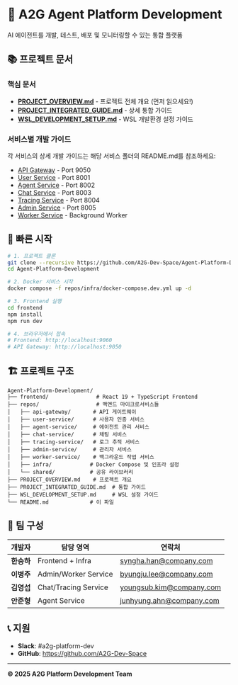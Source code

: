 # 🚀 A2G Agent Platform Development

AI 에이전트를 개발, 테스트, 배포 및 모니터링할 수 있는 통합 플랫폼

## 📚 프로젝트 문서

### 핵심 문서
- **[PROJECT_OVERVIEW.md](./PROJECT_OVERVIEW.md)** - 프로젝트 전체 개요 (먼저 읽으세요!)
- **[PROJECT_INTEGRATED_GUIDE.md](./PROJECT_INTEGRATED_GUIDE.md)** - 상세 통합 가이드
- **[WSL_DEVELOPMENT_SETUP.md](./WSL_DEVELOPMENT_SETUP.md)** - WSL 개발환경 설정 가이드

### 서비스별 개발 가이드
각 서비스의 상세 개발 가이드는 해당 서비스 폴더의 README.md를 참조하세요:

- [API Gateway](./repos/api-gateway/README.md) - Port 9050
- [User Service](./repos/user-service/README.md) - Port 8001
- [Agent Service](./repos/agent-service/README.md) - Port 8002
- [Chat Service](./repos/chat-service/README.md) - Port 8003
- [Tracing Service](./repos/tracing-service/README.md) - Port 8004
- [Admin Service](./repos/admin-service/README.md) - Port 8005
- [Worker Service](./repos/worker-service/README.md) - Background Worker

## 🚀 빠른 시작

```bash
# 1. 프로젝트 클론
git clone --recursive https://github.com/A2G-Dev-Space/Agent-Platform-Development.git
cd Agent-Platform-Development

# 2. Docker 서비스 시작
docker compose -f repos/infra/docker-compose.dev.yml up -d

# 3. Frontend 실행
cd frontend
npm install
npm run dev

# 4. 브라우저에서 접속
# Frontend: http://localhost:9060
# API Gateway: http://localhost:9050
```

## 🏗️ 프로젝트 구조

```
Agent-Platform-Development/
├── frontend/               # React 19 + TypeScript Frontend
├── repos/                  # 백엔드 마이크로서비스들
│   ├── api-gateway/       # API 게이트웨이
│   ├── user-service/      # 사용자 인증 서비스
│   ├── agent-service/     # 에이전트 관리 서비스
│   ├── chat-service/      # 채팅 서비스
│   ├── tracing-service/   # 로그 추적 서비스
│   ├── admin-service/     # 관리자 서비스
│   ├── worker-service/    # 백그라운드 작업 서비스
│   ├── infra/            # Docker Compose 및 인프라 설정
│   └── shared/           # 공유 라이브러리
├── PROJECT_OVERVIEW.md    # 프로젝트 개요
├── PROJECT_INTEGRATED_GUIDE.md  # 통합 가이드
├── WSL_DEVELOPMENT_SETUP.md     # WSL 설정 가이드
└── README.md             # 이 파일

```

## 👥 팀 구성

| 개발자 | 담당 영역 | 연락처 |
|--------|-----------|--------|
| **한승하** | Frontend + Infra | syngha.han@company.com |
| **이병주** | Admin/Worker Service | byungju.lee@company.com |
| **김영섭** | Chat/Tracing Service | youngsub.kim@company.com |
| **안준형** | Agent Service | junhyung.ahn@company.com |

## 📞 지원

- **Slack**: #a2g-platform-dev
- **GitHub**: https://github.com/A2G-Dev-Space

---

**© 2025 A2G Platform Development Team**